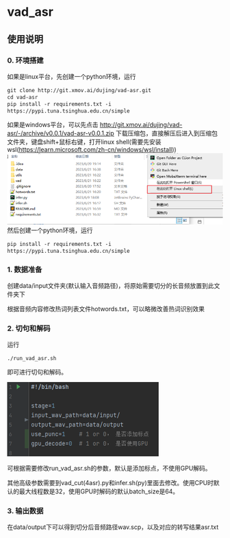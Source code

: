 # vad_asr

## 使用说明

### 0. 环境搭建
如果是linux平台，先创建一个python环境，运行
```shell
git clone http://git.xmov.ai/dujing/vad-asr.git
cd vad-asr
pip install -r requirements.txt -i https://pypi.tuna.tsinghua.edu.cn/simple
```

如果是windows平台，可以先点击 http://git.xmov.ai/dujing/vad-asr/-/archive/v0.0.1/vad-asr-v0.0.1.zip 下载压缩包，直接解压后进入到压缩包文件夹，键盘shift+鼠标右键，打开linux shell(需要先安装wsl(https://learn.microsoft.com/zh-cn/windows/wsl/install))
![](img.png)
然后创建一个python环境，运行
```shell
pip install -r requirements.txt -i https://pypi.tuna.tsinghua.edu.cn/simple
```

### 1. 数据准备
创建data/input文件夹(默认输入音频路径)，将原始需要切分的长音频放置到此文件夹下

根据音频内容修改热词列表文件hotwords.txt，可以略微改善热词识别效果

### 2. 切句和解码
运行
```shell
./run_vad_asr.sh

```
即可进行切句和解码。

![img_1.png](img_1.png)

可根据需要修改run_vad_asr.sh的参数，默认是添加标点，不使用GPU解码。

其他高级参数需要到vad_cut(4asr).py和infer.sh(py)里面去修改。使用CPU时默认的最大线程数是32，使用GPU时解码的默认batch_size是64。

### 3. 输出数据
在data/output下可以得到切分后音频路径wav.scp，以及对应的转写结果asr.txt
